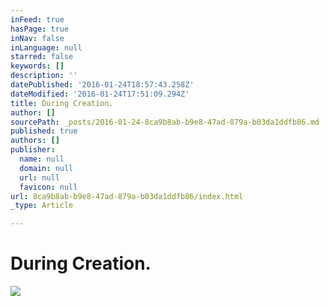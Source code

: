 ```yaml
---
inFeed: true
hasPage: true
inNav: false
inLanguage: null
starred: false
keywords: []
description: ''
datePublished: '2016-01-24T18:57:43.258Z'
dateModified: '2016-01-24T17:51:09.294Z'
title: During Creation.
author: []
sourcePath: _posts/2016-01-24-8ca9b8ab-b9e8-47ad-879a-b03da1ddfb86.md
published: true
authors: []
publisher:
  name: null
  domain: null
  url: null
  favicon: null
url: 8ca9b8ab-b9e8-47ad-879a-b03da1ddfb86/index.html
_type: Article

---
```

# During Creation.
![](https://s3-us-west-2.amazonaws.com/the-grid-img/p/5994c264f2e0af819226a7f9eca8b541388acc0f.jpg)